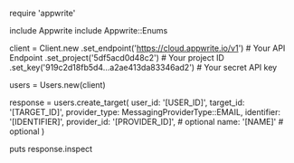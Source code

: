 require 'appwrite'

include Appwrite
include Appwrite::Enums

client = Client.new
    .set_endpoint('https://cloud.appwrite.io/v1') # Your API Endpoint
    .set_project('5df5acd0d48c2') # Your project ID
    .set_key('919c2d18fb5d4...a2ae413da83346ad2') # Your secret API key

users = Users.new(client)

response = users.create_target(
    user_id: '[USER_ID]',
    target_id: '[TARGET_ID]',
    provider_type: MessagingProviderType::EMAIL,
    identifier: '[IDENTIFIER]',
    provider_id: '[PROVIDER_ID]', # optional
    name: '[NAME]' # optional
)

puts response.inspect
